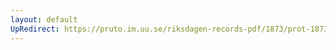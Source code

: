 ```yaml
---
layout: default
UpRedirect: https://pruto.im.uu.se/riksdagen-records-pdf/1873/prot-1873--fk--409.pdf
---
```

